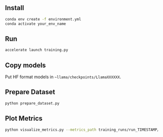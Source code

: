 ## Install

```bash
conda env create -f environment.yml
conda activate your_env_name
```

## Run

```bash
accelerate launch training.py
```

## Copy models

Put HF format models in `~llama/checkpoints/LlamaXXXXXX`.

## Prepare Dataset

```bash
python prepare_dataset.py
```

## Plot Metrics

```bash
python visualize_metrics.py --metrics_path training_runs/run_TIMESTAMP/metrics.json
```